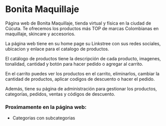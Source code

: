 # Bonita Maquillaje

Página web de Bonita Maquillaje, tienda virtual y física en la ciudad de Cúcuta. Te ofrecemos los productos más TOP de marcas Colombianas en maquillaje, skincare y accesorios.

La página web tiene en su home page su Linkstree con sus redes sociales, ubicacion y enlace para el catalogo de productos.

El catálogo de productos tiene la descripción de cada producto, imagenes, tonalidad, cantidad y botón para hacer pedido o agregar al carrito.

En el carrito puedes ver los productos en el carrito, eliminarlos, cambiar la cantidad de productos, aplicar codigos de descuento o hacer el pedido.

Además, tiene su página de administración para gestionar los productos, categorías, pedidos, ventas y códigos de descuento.  

### Proximamente en la página web:

- Categorias con subcategorias